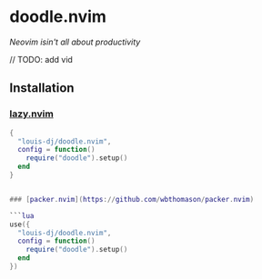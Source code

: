 # doodle.nvim

_Neovim isin't all about productivity_

// TODO: add vid

## Installation

### [lazy.nvim](https://github.com/folke/lazy.nvim)

```lua
{
  "louis-dj/doodle.nvim",
  config = function()
    require("doodle").setup()
  end
}


### [packer.nvim](https://github.com/wbthomason/packer.nvim)

```lua
use({
  "louis-dj/doodle.nvim",
  config = function()
    require("doodle").setup()
  end
})
